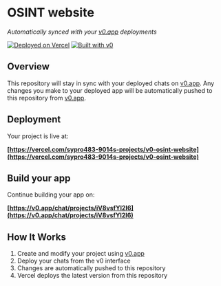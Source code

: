 # OSINT website

*Automatically synced with your [v0.app](https://v0.app) deployments*

[![Deployed on Vercel](https://img.shields.io/badge/Deployed%20on-Vercel-black?style=for-the-badge&logo=vercel)](https://vercel.com/sypro483-9014s-projects/v0-osint-website)
[![Built with v0](https://img.shields.io/badge/Built%20with-v0.app-black?style=for-the-badge)](https://v0.app/chat/projects/iV8vsfYl2I6)

## Overview

This repository will stay in sync with your deployed chats on [v0.app](https://v0.app).
Any changes you make to your deployed app will be automatically pushed to this repository from [v0.app](https://v0.app).

## Deployment

Your project is live at:

**[https://vercel.com/sypro483-9014s-projects/v0-osint-website](https://vercel.com/sypro483-9014s-projects/v0-osint-website)**

## Build your app

Continue building your app on:

**[https://v0.app/chat/projects/iV8vsfYl2I6](https://v0.app/chat/projects/iV8vsfYl2I6)**

## How It Works

1. Create and modify your project using [v0.app](https://v0.app)
2. Deploy your chats from the v0 interface
3. Changes are automatically pushed to this repository
4. Vercel deploys the latest version from this repository

